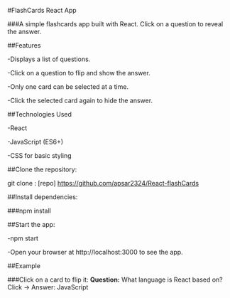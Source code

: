 #FlashCards React App

###A simple flashcards app built with React. Click on a question to reveal the answer.

##Features

-Displays a list of questions.

-Click on a question to flip and show the answer.

-Only one card can be selected at a time.

-Click the selected card again to hide the answer.

##Technologies Used

-React

-JavaScript (ES6+)

-CSS for basic styling


##Clone the repository:

git clone : [repo] <https://github.com/apsar2324/React-flashCards>


##Install dependencies:

###npm install


##Start the app:

-npm start


-Open your browser at http://localhost:3000 to see the app.

##Example

###Click on a card to flip it:
**Question:** What language is React based on?
Click → Answer: JavaScript
